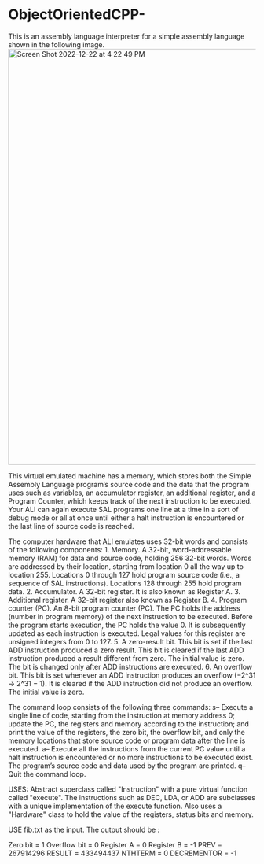 # ObjectOrientedCPP-
This is an assembly language interpreter for a simple assembly language shown in the following image.
<img width="846" alt="Screen Shot 2022-12-22 at 4 22 49 PM" src="https://user-images.githubusercontent.com/61337965/209235792-b11282e1-9d07-49bd-a435-bed71bbac8f7.png">

This virtual emulated machine has a memory, which stores both the Simple Assembly Language program’s source code and the data that the program uses such as variables, an accumulator register, an additional register, and a Program Counter, which keeps track of the next instruction to be executed. Your ALI can again execute SAL programs one line at a time in a sort of debug mode or all at once until either a halt instruction is encountered or the last line of source code is reached.

The computer hardware that ALI emulates uses 32-bit words and consists of the following components:
    1. Memory. A 32-bit, word-addressable memory (RAM) for data and source code, holding 256 32-bit words. Words are addressed by their location,   starting from location 0 all the way up to location 255. Locations 0 through 127 hold program source code (i.e., a sequence of SAL instructions). Locations 128 through 255 hold program data.
    2. Accumulator. A 32-bit register. It is also known as Register A.
    3. Additional register. A 32-bit register also known as Register B.
    4. Program counter (PC). An 8-bit program counter (PC). The PC holds the address (number in program memory) of the next instruction to be executed. Before the program starts execution, the PC holds the value 0. It is subsequently updated as each instruction is executed. Legal values for this register are unsigned integers from 0 to 127.
    5. A zero-result bit. This bit is set if the last ADD instruction produced a zero result. This bit is cleared if the last ADD instruction produced a result different from zero. The initial value is zero. The bit is changed only after ADD instructions are executed.
    6. An overflow bit. This bit is set whenever an ADD instruction produces an overflow (−2^31 → 2^31 − 1). It is cleared if the ADD instruction did not produce an overflow. The initial value is zero.

The command loop consists of the following three commands:
    s– Execute a single line of code, starting from the instruction at memory address 0; update the PC, the registers and memory according to the instruction; and print the value of the registers, the zero bit, the overflow bit, and only the memory locations that store source code or program data after the line is executed.
    a– Execute all the instructions from the current PC value until a halt instruction is encountered or no more instructions to be executed exist. The program’s source code and data used by the program are printed.
    q– Quit the command loop.
    
USES: Abstract superclass called "Instruction" with a pure virtual function called "execute". The instructions such as DEC, LDA, or ADD are subclasses with a unique implementation of the execute function. Also uses a "Hardware" class to hold the value of the registers, status bits and memory.

USE fib.txt as the input. The output should be :

Zero bit = 1
Overflow bit = 0
Register A = 0
Register B = -1
PREV = 267914296
RESULT = 433494437
NTHTERM = 0
DECREMENTOR = -1
